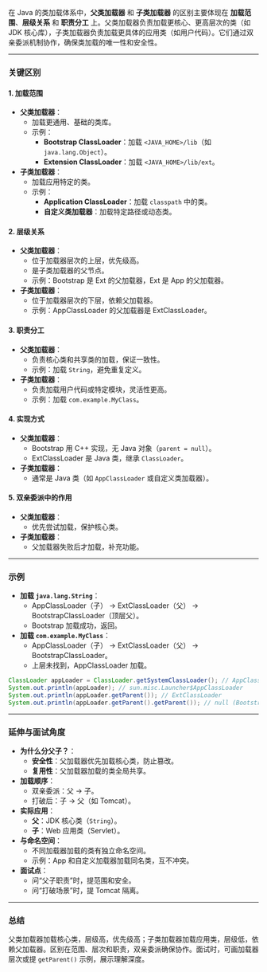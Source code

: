 
在 Java 的类加载体系中，**父类加载器** 和 **子类加载器** 的区别主要体现在 **加载范围**、**层级关系** 和 **职责分工** 上。父类加载器负责加载更核心、更高层次的类（如 JDK 核心库），子类加载器负责加载更具体的应用类（如用户代码）。它们通过双亲委派机制协作，确保类加载的唯一性和安全性。

---

### 关键区别
#### 1. 加载范围
- **父类加载器**：
  - 加载更通用、基础的类库。
  - 示例：
    - **Bootstrap ClassLoader**：加载 `<JAVA_HOME>/lib`（如 `java.lang.Object`）。
    - **Extension ClassLoader**：加载 `<JAVA_HOME>/lib/ext`。
- **子类加载器**：
  - 加载应用特定的类。
  - 示例：
    - **Application ClassLoader**：加载 `classpath` 中的类。
    - **自定义类加载器**：加载特定路径或动态类。

#### 2. 层级关系
- **父类加载器**：
  - 位于加载器层次的上层，优先级高。
  - 是子类加载器的父节点。
  - 示例：Bootstrap 是 Ext 的父加载器，Ext 是 App 的父加载器。
- **子类加载器**：
  - 位于加载器层次的下层，依赖父加载器。
  - 示例：AppClassLoader 的父加载器是 ExtClassLoader。

#### 3. 职责分工
- **父类加载器**：
  - 负责核心类和共享类的加载，保证一致性。
  - 示例：加载 `String`，避免重复定义。
- **子类加载器**：
  - 负责加载用户代码或特定模块，灵活性更高。
  - 示例：加载 `com.example.MyClass`。

#### 4. 实现方式
- **父类加载器**：
  - Bootstrap 用 C++ 实现，无 Java 对象（`parent = null`）。
  - ExtClassLoader 是 Java 类，继承 `ClassLoader`。
- **子类加载器**：
  - 通常是 Java 类（如 `AppClassLoader` 或自定义类加载器）。

#### 5. 双亲委派中的作用
- **父类加载器**：
  - 优先尝试加载，保护核心类。
- **子类加载器**：
  - 父加载器失败后才加载，补充功能。

---

### 示例
- **加载 `java.lang.String`**：
  - AppClassLoader（子） -> ExtClassLoader（父） -> BootstrapClassLoader（顶层父）。
  - Bootstrap 加载成功，返回。
- **加载 `com.example.MyClass`**：
  - AppClassLoader（子） -> ExtClassLoader（父） -> BootstrapClassLoader。
  - 上层未找到，AppClassLoader 加载。

```java
ClassLoader appLoader = ClassLoader.getSystemClassLoader(); // AppClassLoader
System.out.println(appLoader); // sun.misc.Launcher$AppClassLoader
System.out.println(appLoader.getParent()); // ExtClassLoader
System.out.println(appLoader.getParent().getParent()); // null (Bootstrap)
```

---

### 延伸与面试角度
- **为什么分父子？**：
  - **安全性**：父加载器优先加载核心类，防止篡改。
  - **复用性**：父加载器加载的类全局共享。
- **加载顺序**：
  - 双亲委派：父 -> 子。
  - 打破后：子 -> 父（如 Tomcat）。
- **实际应用**：
  - **父**：JDK 核心类（`String`）。
  - **子**：Web 应用类（Servlet）。
- **与命名空间**：
  - 不同加载器加载的类有独立命名空间。
  - 示例：App 和自定义加载器加载同名类，互不冲突。
- **面试点**：
  - 问“父子职责”时，提范围和安全。
  - 问“打破场景”时，提 Tomcat 隔离。

---

### 总结
父类加载器加载核心类，层级高，优先级高；子类加载器加载应用类，层级低，依赖父加载器。区别在范围、层次和职责，双亲委派确保协作。面试时，可画加载器层次或提 `getParent()` 示例，展示理解深度。